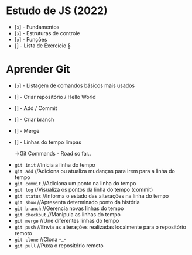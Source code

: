 # Estudo de JS (2022)

- [`x`] - Fundamentos
- [`x`] - Estruturas de controle
- [`x`] - Funções
- [] - Lista de Exercício  §


# Aprender Git

- [`x`] - Listagem de comandos básicos mais usados
- [] - Criar repositório / Hello World
- [] - Add / Commit 
- [] - Criar branch
- [] - Merge
- [] - Linhas do tempo limpas

    =>Git Commands - Road so far..
* `git init` //Inicia a linha do tempo
* `git add` //Adiciona ou atualiza mudanças para irem para a linha do tempo
* `git commit` //Adiciona um ponto na linha do tempo
* `git log` //Visualiza os pontos da linha do tempo (commit)
* `git status` //Informa o estado das alterações na linha do tempo
* `git show` //Apresenta determinado ponto da história
* `git branch` //Gerencia novas linhas do tempo
* `git checkout` //Manipula as linhas do tempo
* `git merge` //Une diferentes linhas do tempo
* `git push` //Envia as alterações realizadas localmente para o repositório remoto
* `git clone` //Clona -_-
* `git pull` //Puxa o repositório remoto